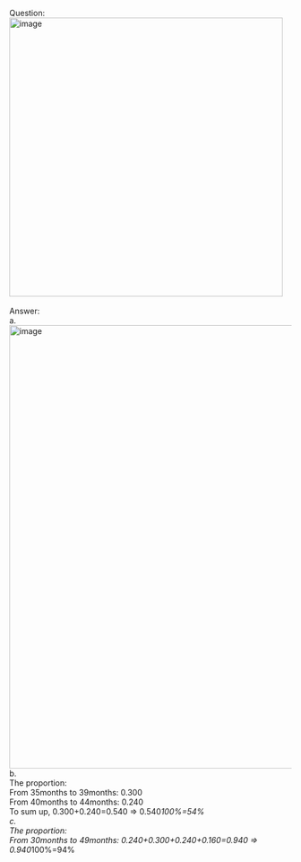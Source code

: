 Question:<br><img width="488" height="497" alt="image" src="https://github.com/user-attachments/assets/2e9f50c6-b56f-41f6-bc7d-91d738dc56a1" /><br>
<br>
Answer:<br>
a.<br><img width="1390" height="790" alt="image" src="https://github.com/user-attachments/assets/48f81c4c-26a7-476c-ab4c-aae5c814166e" /><br>
b.<br>The proportion:<br>From 35months to 39months: 0.300<br>From 40months to 44months: 0.240<br>To sum up, 0.300+0.240=0.540 => 0.540*100%=54%<br>
c.<br>The proportion:<br>From 30months to 49months: 0.240+0.300+0.240+0.160=0.940 => 0.940*100%=94%<br>
